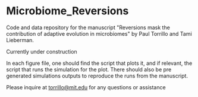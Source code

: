 # Microbiome_Reversions
Code and data repository for the manuscript "Reversions mask the contribution of adaptive evolution in microbiomes" by Paul Torrillo and Tami Lieberman.

Currently under construction

In each figure file, one should find the script that plots it, and if relevant, the script that runs the simulation for the plot. There should also be pre generated simulations outputs to reproduce the runs from the manuscript.

Please inquire at torrillo@mit.edu for any questions or assistance
